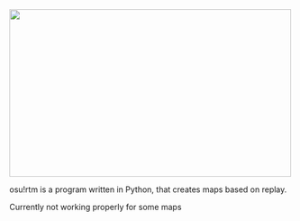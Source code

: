 <img src="https://i.imgur.com/CIgEu75.png" width="500" height="297">

osu!rtm is a program written in Python, that creates maps based on replay.

Currently not working properly for some maps

